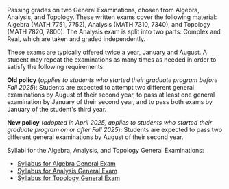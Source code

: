 Passing grades on two General Examinations, chosen from Algebra, Analysis, and Topology. These written exams cover the following material: Algebra (MATH 7751, 7752), Analysis (MATH 7310, 7340), and Topology (MATH 7820, 7800). The Analysis exam is split into two parts: Complex and Real, which are taken and graded independently.

These exams are typically offered twice a year, January and August. A student may repeat the examinations as many times as needed in order to satisfy the following requirements:

**Old policy** (_applies to students who started their graduate program before Fall 2025_): Students are expected to attempt two different general examinations by August of their second year, to pass at least one general examination by January of their second year, and to pass both exams by January of the student's third year.

**New policy** (_adopted in April 2025, applies to students who started their graduate program on or after Fall 2025_):
Students are expected to pass two different general examinations by August of their second year.




Syllabi for the Algebra, Analysis, and Topology General Examinations:
<ul>
  <li>
    <a href="{{ site.url }}/graduate/docs/Syllabus for Algebra General Exam 1 - update 2023.pdf">Syllabus for Algebra General Exam</a><br>
  </li>
  <li>
    <a href="{{ site.url }}/graduate/docs/Syllabus for Analysis General Exam 2.pdf">Syllabus for Analysis General Exam</a>
  </li>
  <li>
    <a href="{{ site.url }}/graduate/docs/Syllabus for Topology General Exam 3.pdf">Syllabus for Topology General Exam</a>
  </li>
</ul>
